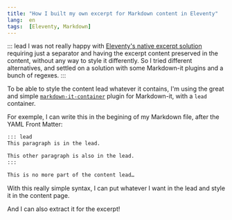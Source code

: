 ```yaml
---
title: "How I built my own excerpt for Markdown content in Eleventy"
lang:  en
tags:  [Eleventy, Markdown]
---
```


::: lead
I was not really happy with [Eleventy's native excerpt solution](https://www.11ty.dev/docs/data-frontmatter-customize/#example-parse-excerpts-from-content) requiring just a separator and having the excerpt content preserved in the content, without any way to style it differently. So I tried different alternatives, and settled on a solution with some Markdown-it plugins and a bunch of regexes.
:::

To be able to style the content lead whatever it contains, I'm using the great and simple [`markdown-it-container`](https://github.com/GerHobbelt/markdown-it-container#readme) plugin for Markdown-it, with a `lead` container.

For exemple, I can write this in the begining of my Markdown file, after the YAML Front Matter:

```markdown
::: lead
This paragraph is in the lead.

This other paragraph is also in the lead.
:::

This is no more part of the content lead…
```

With this really simple syntax, I can put whatever I want in the lead and style it in the content page.

And I can also extract it for the excerpt!


